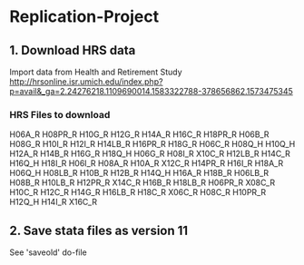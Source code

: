 # Replication-Project

## 1. Download HRS data
Import data from Health and Retirement Study http://hrsonline.isr.umich.edu/index.php?p=avail&_ga=2.24276218.1109690014.1583322788-378656862.1573475345


### HRS Files to download
H06A_R	H08PR_R	H10G_R	H12G_R	H14A_R	H16C_R	H18PR_R
H06B_R	H08G_R	H10I_R	H12I_R	H14LB_R	H16PR_R	H18G_R
H06C_R	H08Q_H	H10Q_H	H12A_R	H14B_R	H16G_R	H18Q_H
H06G_R	H08I_R	X10C_R	H12LB_R	H14C_R	H16Q_H	H18I_R
H06I_R	H08A_R	H10A_R	X12C_R	H14PR_R	H16I_R	H18A_R
H06Q_H	H08LB_R	H10B_R	H12B_R	H14Q_H	H16A_R	H18B_R
H06LB_R	H08B_R	H10LB_R	H12PR_R	X14C_R	H16B_R	H18LB_R
H06PR_R	X08C_R	H10C_R	H12C_R	H14G_R	H16LB_R	H18C_R
X06C_R	H08C_R	H10PR_R	H12Q_H	H14I_R	X16C_R	



## 2. Save stata files as version 11
See 'saveold' do-file
